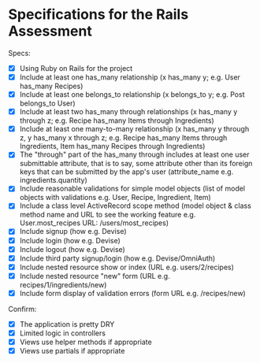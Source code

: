 # Specifications for the Rails Assessment

Specs:

- [x] Using Ruby on Rails for the project
- [x] Include at least one has_many relationship (x has_many y; e.g. User has_many Recipes)
- [x] Include at least one belongs_to relationship (x belongs_to y; e.g. Post belongs_to User)
- [x] Include at least two has_many through relationships (x has_many y through z; e.g. Recipe has_many Items through
       Ingredients)
- [x] Include at least one many-to-many relationship (x has_many y through z, y has_many x through z; e.g. Recipe has_many Items
       through Ingredients, Item has_many Recipes through Ingredients)
- [x] The "through" part of the has_many through includes at least one user submittable attribute, that is to say, some attribute
       other than its foreign keys that can be submitted by the app's
       user (attribute_name e.g. ingredients.quantity)
- [x] Include reasonable validations for simple model objects (list of model objects with validations e.g. User, Recipe, Ingredient,
       Item)
- [x] Include a class level ActiveRecord scope method (model object & class method name and URL to see the working feature e.g.
       User.most_recipes URL: /users/most_recipes)
- [x] Include signup (how e.g. Devise)
- [x] Include login (how e.g. Devise)
- [x] Include logout (how e.g. Devise)
- [x] Include third party signup/login (how e.g. Devise/OmniAuth)
- [x] Include nested resource show or index (URL e.g. users/2/recipes)
- [x] Include nested resource "new" form (URL e.g. recipes/1/ingredients/new)
- [x] Include form display of validation errors (form URL e.g. /recipes/new)

Confirm:

- [x] The application is pretty DRY
- [x] Limited logic in controllers
- [x] Views use helper methods if appropriate
- [x] Views use partials if appropriate